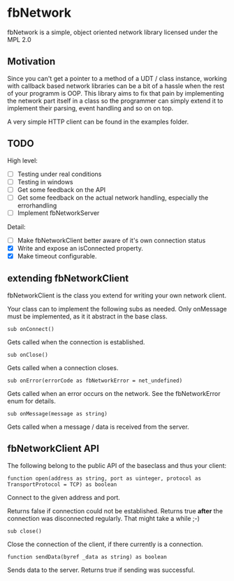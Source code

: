 # fbNetwork

fbNetwork is a simple, object oriented network library licensed under the MPL 2.0

## Motivation

Since you can't get a pointer to a method of a UDT / class instance, working with callback based
network libraries can be a bit of a hassle when the rest of your programm is OOP. This library aims to
fix that pain by implementing the network part itself in a class so the programmer can simply extend it to
implement their parsing, event handling and so on on top.

A very simple HTTP client can be found in the examples folder.

## TODO

High level:

* [ ] Testing under real conditions
* [ ] Testing in windows
* [ ] Get some feedback on the API
* [ ] Get some feedback on the actual network handling, especially the errorhandling
* [ ] Implement fbNetworkServer

Detail:

* [ ] Make fbNetworkClient better aware of it's own connection status
* [x] Write and expose an isConnected property.
* [x] Make timeout configurable.

## extending fbNetworkClient

fbNetworkClient is the class you extend for writing your own network client.

Your class can to implement the following subs  as needed. 
Only onMessage must be implemented, as it it abstract in the base class.

```sub onConnect()```

Gets called when the connection is established.

```sub onClose()```

Gets called when a connection closes.

```sub onError(errorCode as fbNetworkError = net_undefined)```

Gets called when an error occurs on the network. See the fbNetworkError enum for details.

```sub onMessage(message as string)```

Gets called when a message / data is received from the server. 

## fbNetworkClient API

The following belong to the public API of the baseclass and thus your client:

```function open(address as string, port as uinteger, protocol as TransportProtocol = TCP) as boolean```

Connect to the given address and port. 

Returns false if connection could not be established. 
Returns true **after** the connection was disconnected regularly. That might take a while ;-)

```sub close()```

Close the connection of the client, if there currently is a connection.

```function sendData(byref _data as string) as boolean```

Sends data to the server. Returns true if sending was successful.
